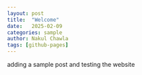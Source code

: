 ```yaml
---
layout: post
title:  "Welcome"
date:   2025-02-09
categories: sample
author: Nakul Chawla
tags: [github-pages]
---
```

adding a sample post and testing the website